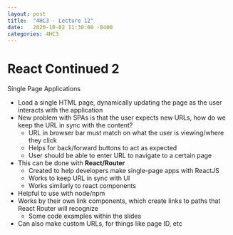 ```yaml
---
layout: post
title:  "4HC3 - Lecture 12"
date:   2020-10-02 11:30:00 -0400
categories: 4HC3
---
```


React Continued 2
===

Single Page Applications
- Load a single HTML page, dynamically updating the page as the user interacts with the application
- New problem with SPAs is that the user expects new URLs, how do we keep the URL in sync with the content?
    - URL in browser bar must match on what the user is viewing/where they click
    - Helps for back/forward buttons to act as expected
    - User should be able to enter URL to navigate to a certain page
- This can be done with **React/Router**
    - Created to help developers make single-page apps with ReactJS
    - Works to keep URL in sync with UI
    - Works similarly to react components
- Helpful to use with node/npm
- Works by their own link components, which create links to paths that React Router will recognize
    - Some code examples within the slides
- Can also make custom URLs, for things like page ID, etc